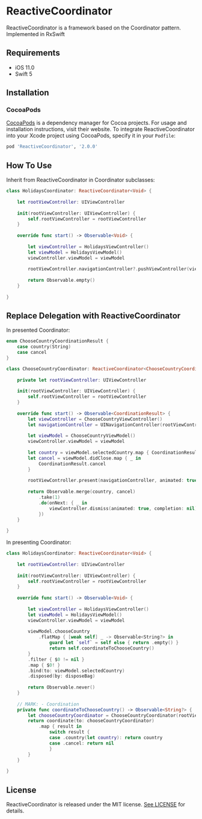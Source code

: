 # ReactiveCoordinator
ReactiveCoordinator is a framework based on the Coordinator pattern. Implemented in RxSwift

## Requirements

- iOS 11.0
- Swift 5

## Installation

### CocoaPods

[CocoaPods](https://cocoapods.org) is a dependency manager for Cocoa projects. For usage and installation instructions, visit their website. To integrate ReactiveCoordinator into your Xcode project using CocoaPods, specify it in your `Podfile`:

```ruby
pod 'ReactiveCoordinator', '2.0.0'
```

## How To Use

Inherit from ReactiveCoordinator in Coordinator subclasses:

```swift
class HolidaysCoordinator: ReactiveCoordinator<Void> {
    
    let rootViewController: UIViewController
    
    init(rootViewController: UIViewController) {
        self.rootViewController = rootViewController
    }
    
    override func start() -> Observable<Void> {
        
        let viewController = HolidaysViewController()
        let viewModel = HolidaysViewModel()
        viewController.viewModel = viewModel
        
        rootViewController.navigationController?.pushViewController(viewController, animated: true)
        
        return Observable.empty()
    }
    
}
```

## Replace Delegation with ReactiveCoordinator

In presented Coordinator:

```swift
enum ChooseCountryCoordinationResult {
    case country(String)
    case cancel
}

class ChooseCountryCoordinator: ReactiveCoordinator<ChooseCountryCoordinationResult> {
    
    private let rootViewController: UIViewController
    
    init(rootViewController: UIViewController) {
        self.rootViewController = rootViewController
    }
    
    override func start() -> Observable<CoordinationResult> {
        let viewController = ChooseCountryViewController()
        let navigationController = UINavigationController(rootViewController: viewController)
        
        let viewModel = ChooseCountryViewModel()
        viewController.viewModel = viewModel
        
        let country = viewModel.selectedCountry.map { CoordinationResult.country($0) }
        let cancel = viewModel.didClose.map { _ in
            CoordinationResult.cancel
        }
        
        rootViewController.present(navigationController, animated: true, completion: nil)
        
        return Observable.merge(country, cancel)
            .take(1)
            .do(onNext: { _ in
                viewController.dismiss(animated: true, completion: nil)
            })
    }
    
}
```

In presenting Coordinator:

```swift
class HolidaysCoordinator: ReactiveCoordinator<Void> {
    
    let rootViewController: UIViewController
    
    init(rootViewController: UIViewController) {
        self.rootViewController = rootViewController
    }
    
    override func start() -> Observable<Void> {
        
        let viewController = HolidaysViewController()
        let viewModel = HolidaysViewModel()
        viewController.viewModel = viewModel
        
        viewModel.chooseCountry
            .flatMap { [weak self] _ -> Observable<String?> in
                guard let `self` = self else { return .empty() }
                return self.coordinateToChooseCountry()
        }
        .filter { $0 != nil }
        .map { $0! }
        .bind(to: viewModel.selectedCountry)
        .disposed(by: disposeBag)
        
        return Observable.never()
    }
    
    // MARK: - Coordination
    private func coordinateToChooseCountry() -> Observable<String?> {
        let chooseCountryCoordinator = ChooseCountryCoordinator(rootViewController: rootViewController)
        return coordinate(to: chooseCountryCoordinator)
            .map { result in
                switch result {
                case .country(let country): return country
                case .cancel: return nil
                }
        }
    }
    
}
```

## License

ReactiveCoordinator is released under the MIT license. [See LICENSE](https://github.com/zafarivaev/ReactiveCoordinator/blob/master/LICENSE) for details.
